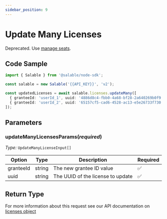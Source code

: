 ```yaml
---
sidebar_position: 9
---
```


# Update Many Licenses

Deprecated. Use [manage seats](../subscriptions/manage-seats.md).

## Code Sample

```typescript
import { Salable } from '@salable/node-sdk';

const salable = new Salable('{{API_KEY}}', 'v2');

const updatedLicenses = await salable.licenses.updateMany([
  { granteeId: 'userId_1', uuid: '4886d8c4-fbb0-4a68-bf28-2a640269b0f9' },
  { granteeId: 'userId_2', uuid: '65157cf5-cad6-4528-ac13-e5e26733f730' },
]);
```

## Parameters

### updateManyLicensesParams(_required_)

_Type:_ `UpdateManyLicenseInput[]`

| Option    | Type   | Description                       | Required |
| --------- | ------ | --------------------------------- | -------- |
| granteeId | string | The new grantee ID value          | ✅        |
| uuid      | string | The UUID of the license to update | ✅        |


## Return Type

For more information about this request see our API documentation on [licenses object](https://docs.salable.app/api/v2#tag/Licenses/operation/getLicenseByUuid)
